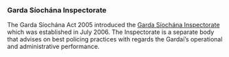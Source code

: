 ###  **Garda Síochána Inspectorate**

The Garda Síochána Act 2005 introduced the [ Garda Síochána Inspectorate
](http://www.gsinsp.ie/) which was established in July 2006. The Inspectorate
is a separate body that advises on best policing practices with regards the
Gardaí’s operational and administrative performance.

